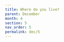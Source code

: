 ```yaml
---
title: Where do you live?
parent: December
month: 4
section: 5
nav_order: 5
permalink: dec/5
---
```

